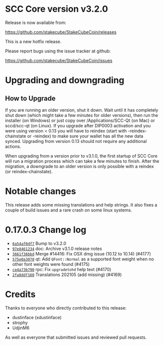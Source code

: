 SCC Core version v3.2.0
==========================

Release is now available from:

  <https://github.com/stakecube/StakeCubeCoin/releases>

This is a new hotfix release.

Please report bugs using the issue tracker at github:

  <https://github.com/stakecube/StakeCubeCoin/issues>


Upgrading and downgrading
=========================

How to Upgrade
--------------

If you are running an older version, shut it down. Wait until it has completely
shut down (which might take a few minutes for older versions), then run the
installer (on Windows) or just copy over /Applications/SCC-Qt (on Mac) or
sccd/scc-qt (on Linux). If you upgrade after DIP0003 activation and you were
using version < 0.13 you will have to reindex (start with -reindex-chainstate
or -reindex) to make sure your wallet has all the new data synced. Upgrading
from version 0.13 should not require any additional actions.

When upgrading from a version prior to v3.1.0, the
first startup of SCC Core will run a migration process which can take a few
minutes to finish. After the migration, a downgrade to an older version is only
possible with a reindex (or reindex-chainstate).

Notable changes
===============

This release adds some missing translations and help strings. It also fixes
a couple of build issues and a rare crash on some linux systems.

0.17.0.3 Change log
===================

- [`6a54af0df7`](https://github.com/stakecube/stakecubecoin/commit/6a54af0df7) Bump to v3.2.0
- [`97e8461234`](https://github.com/stakecube/stakecubecoin/commit/97e8461234) doc: Archive v3.1.0 release notes
- [`3661f36bbd`](https://github.com/stakecube/stakecubecoin/commit/3661f36bbd) Merge #14416: Fix OSX dmg issue (10.12 to 10.14) (#4177)
- [`575e0a3070`](https://github.com/stakecube/stakecubecoin/commit/575e0a3070) qt: Add `QFont::Normal` as a supported font weight when no other font weights were found (#4175)
- [`ce4a73b790`](https://github.com/stakecube/stakecubecoin/commit/ce4a73b790) rpc: Fix `upgradetohd` help text (#4170)
- [`2fa8ddf160`](https://github.com/stakecube/stakecubecoin/commit/2fa8ddf160) Translations 202105 (add missing) (#4169)

Credits
=======

Thanks to everyone who directly contributed to this release:

- dustinface (xdustinface)
- strophy
- UdjinM6

As well as everyone that submitted issues and reviewed pull requests.